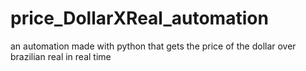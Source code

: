 # price_DollarXReal_automation
an automation made with python that gets the price of the dollar over brazilian real in real time 
